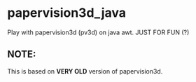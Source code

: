 # papervision3d_java
Play with papervision3d (pv3d) on java awt. JUST FOR FUN (?)  

## NOTE: 
This is based on **VERY OLD** version of papervision3d.  
